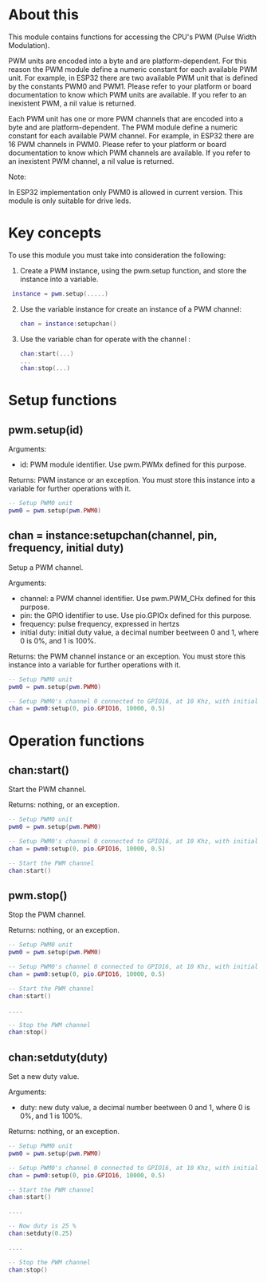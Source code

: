 # About this

This module contains functions for accessing the CPU's PWM (Pulse Width Modulation).

PWM units are encoded into a byte and are platform-dependent. For this reason the PWM module define a numeric constant for each available PWM unit. For example, in ESP32 there are two available PWM unit that is defined by the constants PWM0 and PWM1. Please refer to your platform or board documentation to know which PWM units are available. If you refer to an inexistent PWM, a nil value is returned.

Each PWM unit has one or more PWM channels that are encoded into a byte and are platform-dependent. The PWM module define a numeric constant for each available PWM channel. For example, in ESP32 there are 16 PWM channels in PWM0. Please refer to your platform or board documentation to know which PWM channels are available. If you refer to an inexistent PWM channel, a nil value is returned.

Note:

In ESP32 implementation only PWM0 is allowed in current version. This module is only suitable for drive leds.


# Key concepts

To use this module you must take into consideration the following:

1. Create a PWM instance, using the pwm.setup function, and store the instance into a variable.

  ```lua
   instance = pwm.setup(.....)
   ```

2. Use the variable instance for create an instance of a PWM channel:

   ```lua
   chan = instance:setupchan()
   ```

3. Use the variable chan for operate with the channel :

   ```lua
   chan:start(...)
   ...
   chan:stop(...)
   ```

# Setup functions

## pwm.setup(id)

Arguments:

* id: PWM module identifier. Use pwm.PWMx defined for this purpose.

Returns: PWM instance or an exception. You must store this instance into a variable for further operations with it.

```lua
-- Setup PWM0 unit
pwm0 = pwm.setup(pwm.PWM0)
```

## chan = instance:setupchan(channel, pin, frequency, initial duty)

Setup a PWM channel.

Arguments:

* channel: a PWM channel identifier. Use pwm.PWM_CHx defined for this purpose.
* pin: the GPIO identifier to use. Use pio.GPIOx defined for this purpose.
* frequency: pulse frequency, expressed in hertzs
* initial duty: initial duty value, a decimal number beetween 0 and 1, where 0 is 0%, and 1 is 100%.

Returns: the PWM channel instance or an exception. You must store this instance into a variable for further operations with it.

```lua
-- Setup PWM0 unit
pwm0 = pwm.setup(pwm.PWM0)

-- Setup PWM0's channel 0 connected to GPIO16, at 10 Khz, with initial duty value of 50%.
chan = pwm0:setup(0, pio.GPIO16, 10000, 0.5)
```

# Operation functions

## chan:start()

Start the PWM channel.

Returns: nothing, or an exception.

```lua
-- Setup PWM0 unit
pwm0 = pwm.setup(pwm.PWM0)

-- Setup PWM0's channel 0 connected to GPIO16, at 10 Khz, with initial duty value of 50%.
chan = pwm0:setup(0, pio.GPIO16, 10000, 0.5)

-- Start the PWM channel
chan:start()
```

## pwm.stop()

Stop the PWM channel.

Returns: nothing, or an exception.

```lua
-- Setup PWM0 unit
pwm0 = pwm.setup(pwm.PWM0)

-- Setup PWM0's channel 0 connected to GPIO16, at 10 Khz, with initial duty value of 50%.
chan = pwm0:setup(0, pio.GPIO16, 10000, 0.5)

-- Start the PWM channel
chan:start()

....

-- Stop the PWM channel
chan:stop()

```

## chan:setduty(duty)

Set a new duty value.

Arguments:

* duty: new duty value, a decimal number beetween 0 and 1, where 0 is 0%, and 1 is 100%.

Returns: nothing, or an exception.

```lua
-- Setup PWM0 unit
pwm0 = pwm.setup(pwm.PWM0)

-- Setup PWM0's channel 0 connected to GPIO16, at 10 Khz, with initial duty value of 50%.
chan = pwm0:setup(0, pio.GPIO16, 10000, 0.5)

-- Start the PWM channel
chan:start()

....

-- Now duty is 25 %
chan:setduty(0.25)

....

-- Stop the PWM channel
chan:stop()

```